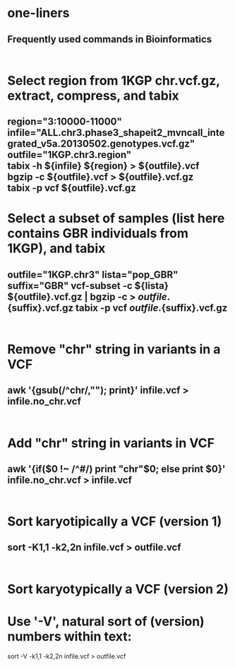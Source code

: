# one-liners
Frequently used commands in Bioinformatics
<br>
<br>
----------
#  Select region from 1KGP chr.vcf.gz, extract, compress, and tabix
region="3:10000-11000"
<br>
infile="ALL.chr3.phase3_shapeit2_mvncall_integrated_v5a.20130502.genotypes.vcf.gz"
<br>
outfile="1KGP.chr3.region"
<br>
tabix -h ${infile} ${region} > ${outfile}.vcf
<br>
bgzip -c ${outfile}.vcf > ${outfile}.vcf.gz
<br>
tabix -p vcf ${outfile}.vcf.gz
<br>
----------
# Select a subset of samples (list here contains GBR individuals from 1KGP), and tabix
outfile="1KGP.chr3"
lista="pop_GBR"
suffix="GBR"
vcf-subset -c ${lista} ${outfile}.vcf.gz | bgzip -c > ${outfile}.${suffix}.vcf.gz
tabix -p vcf ${outfile}.${suffix}.vcf.gz
<br>
<br>
----------
# Remove "chr" string in variants in a VCF
awk '{gsub(/^chr/,""); print}' infile.vcf > infile.no_chr.vcf
<br>
<br>
----------
# Add "chr" string in variants in VCF
awk '{if($0 !~ /^#/) print "chr"$0; else print $0}' infile.no_chr.vcf > infile.vcf
<br>
<br>
----------
# Sort karyotipically a VCF (version 1)
sort -K1,1 -k2,2n infile.vcf > outfile.vcf
<br>
<br>
----------
# Sort karyotypically a VCF (version 2)
# Use '-V', natural sort of (version) numbers within text:
sort -V -k1,1 -k2,2n infile.vcf > outfile.vcf
<br>
<br>

